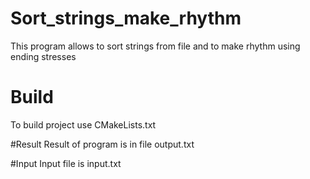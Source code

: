 # Sort_strings_make_rhythm
This program allows to sort strings from file and to make rhythm using ending stresses

# Build
To build project use CMakeLists.txt

#Result
Result of program is in file output.txt

#Input
Input file is input.txt